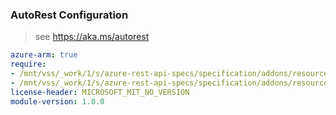 ### AutoRest Configuration

> see https://aka.ms/autorest

``` yaml
azure-arm: true
require:
- /mnt/vss/_work/1/s/azure-rest-api-specs/specification/addons/resource-manager/readme.md
- /mnt/vss/_work/1/s/azure-rest-api-specs/specification/addons/resource-manager/readme.go.md
license-header: MICROSOFT_MIT_NO_VERSION
module-version: 1.0.0

```